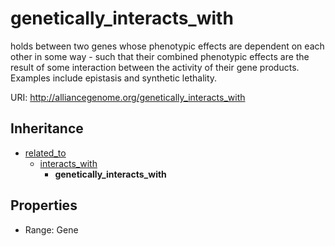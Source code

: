 # genetically_interacts_with

holds between two genes whose phenotypic effects are dependent on each other in some way - such that their combined phenotypic effects are the result of some interaction between the activity of their gene products. Examples include epistasis and synthetic lethality.

URI: http://alliancegenome.org/genetically_interacts_with




## Inheritance

* [related_to](related_to.md)
    * [interacts_with](interacts_with.md)
        * **genetically_interacts_with**



## Properties

 * Range: Gene



